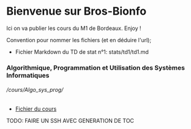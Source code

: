 # Bienvenue sur Bros-Bionfo

Ici on va publier les cours du M1 de Bordeaux. Enjoy !

Convention pour nommer les fichiers (et en déduire l'url);

- Fichier Markdown du TD de stat n°1: stats/td1/td1.md


### Algorithmique, Programmation et Utilisation des Systèmes Informatiques
###### /cours/Algo_sys_prog/

- [Fichier du cours](https://bros-bioinfo.github.io/cours/Algo_sys_prog/APU)


TODO: FAIRE UN SSH AVEC GENERATION DE TOC
